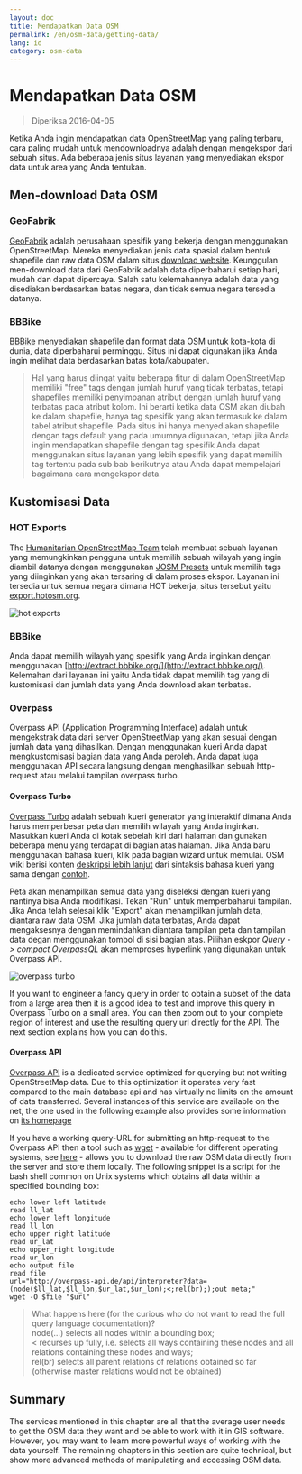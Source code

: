 ```yaml
---
layout: doc
title: Mendapatkan Data OSM
permalink: /en/osm-data/getting-data/
lang: id
category: osm-data
---
```


Mendapatkan Data OSM
=================  

> Diperiksa 2016-04-05

Ketika Anda ingin mendapatkan data OpenStreetMap yang paling terbaru, cara paling mudah untuk mendownloadnya adalah dengan mengekspor dari sebuah situs. Ada beberapa jenis situs layanan yang menyediakan ekspor data untuk area yang Anda tentukan.   

Men-download Data OSM
--------------------------

### GeoFabrik

[GeoFabrik](http://geofabrik.de) adalah perusahaan spesifik yang bekerja dengan menggunakan OpenStreetMap. Mereka menyediakan jenis data spasial dalam bentuk shapefile dan raw data OSM dalam situs [download website](http://download.geofabrik.de). Keunggulan men-download data dari GeoFabrik adalah data diperbaharui setiap hari, mudah dan dapat dipercaya. Salah satu kelemahannya adalah data yang disediakan berdasarkan batas negara, dan tidak semua negara tersedia datanya.  

### BBBike  

[BBBike](http://download.bbbike.org/osm/bbbike/) menyediakan shapefile dan format data OSM untuk kota-kota di dunia, data diperbaharui perminggu. Situs ini dapat digunakan jika Anda ingin melihat data berdasarkan batas kota/kabupaten.

>Hal yang harus diingat yaitu beberapa fitur di dalam OpenStreetMap memiliki "free" tags dengan jumlah huruf yang tidak terbatas,
>tetapi shapefiles memiliki penyimpanan atribut dengan jumlah huruf yang terbatas pada atribut kolom. Ini berarti
>ketika data OSM akan diubah ke dalam shapefile, hanya tag spesifik yang akan 
>termasuk ke dalam tabel atribut shapefile. Pada situs ini hanya menyediakan shapefile
>dengan tags default yang pada umumnya digunakan, tetapi jika Anda ingin mendapatkan shapefile dengan tag spesifik
>Anda dapat menggunakan situs layanan yang lebih spesifik yang dapat memilih tag tertentu pada sub bab berikutnya
>atau Anda dapat mempelajari bagaimana cara mengekspor data.

Kustomisasi Data
-------------------

### HOT Exports  

The [Humanitarian OpenStreetMap Team](http://hotosm.org) telah membuat sebuah layanan yang memungkinkan pengguna untuk memilih sebuah wilayah yang ingin diambil datanya dengan menggunakan [JOSM Presets](/en/josm/josm-presets/)
untuk memilih tags yang diinginkan yang akan tersaring di dalam proses ekspor. Layanan ini tersedia untuk semua negara dimana HOT bekerja, situs tersebut yaitu [export.hotosm.org](http://export.hotosm.org).

![hot exports][]

### BBBike  

Anda dapat memilih wilayah yang spesifik yang Anda inginkan dengan menggunakan [http://extract.bbbike.org/](http://extract.bbbike.org/). Kelemahan dari layanan ini yaitu Anda tidak dapat memilih tag yang di kustomisasi dan jumlah data yang Anda download akan terbatas.  

### Overpass

Overpass API (Application Programming Interface) adalah untuk mengekstrak data dari server OpenStreetMap yang akan sesuai dengan jumlah data yang dihasilkan. Dengan menggunakan kueri Anda dapat mengkustomisasi bagian data yang Anda peroleh. Anda dapat juga menggunakan API secara langsung dengan menghasilkan sebuah http-request atau melalui tampilan overpass turbo. 

#### Overpass Turbo

[Overpass Turbo](http://overpass-turbo.eu/) adalah sebuah kueri generator yang interaktif dimana Anda harus memperbesar peta dan memilih wilayah yang Anda inginkan. Masukkan kueri Anda di kotak sebelah kiri dari halaman dan gunakan beberapa menu yang terdapat di bagian atas halaman. Jika Anda baru menggunakan bahasa kueri, klik pada bagian wizard untuk memulai. OSM wiki berisi konten [deskripsi lebih lanjut](http://wiki.openstreetmap.org/wiki/Overpass_API/Overpass_QL) dari sintaksis bahasa kueri yang sama dengan [contoh](http://wiki.openstreetmap.org/wiki/Overpass_API/Overpass_API_by_Example).

Peta akan menampilkan semua data yang diseleksi dengan kueri yang nantinya bisa Anda modifikasi. Tekan "Run" untuk memperbaharui tampilan. Jika Anda telah selesai klik "Export" akan menampilkan jumlah data, diantara raw data OSM. Jika jumlah data terbatas, Anda dapat mengaksesnya dengan memindahkan diantara tampilan peta dan tampilan data degan menggunakan tombol di sisi bagian atas. Pilihan eskpor *Query -> compact OverpassQL* akan memproses hyperlink yang digunakan untuk Overpass API. 

![overpass turbo][]

If you want to engineer a fancy query in order to obtain a subset of the data from a large area then it is a good idea to test and improve this query in Overpass Turbo on a small area. You can then zoom out to your complete region of interest and use the resulting query url directly for the API. The next section explains how you can do this.

#### Overpass API

[Overpass API](http://wiki.openstreetmap.org/wiki/Overpass_API) is a dedicated service optimized for querying but not writing OpenStreetMap data. Due to this optimization it operates very fast compared to the main database api and has virtually no limits on the amount of data transferred. Several instances of this service are available on the net, the one used in the following example also provides some information on [its homepage](http://overpass-api.de/)

If you have a working query-URL for submitting an http-request to the Overpass API then a tool such as [wget](https://www.gnu.org/software/wget/) - available for different operating systems, see [here](http://wget.addictivecode.org/FrequentlyAskedQuestions?action=show&redirect=Faq#download) - allows you to download the raw OSM data directly from the server and store them locally. The following snippet is a script for the bash shell common on Unix systems which obtains all data within a specified bounding box:

```
echo lower left latitude
read ll_lat
echo lower left longitude
read ll_lon
echo upper right latitude
read ur_lat
echo upper_right longitude
read ur_lon
echo output file
read file
url="http://overpass-api.de/api/interpreter?data=(node($ll_lat,$ll_lon,$ur_lat,$ur_lon);<;rel(br););out meta;"
wget -O $file "$url"
```
>What happens here (for the curious who do not want to read the full query language documentation)?  
>node(...) selects all nodes within a bounding box;  
>< recurses up fully, i.e. selects all ways containing these nodes and all relations containing these nodes and ways;  
>rel(br) selects all parent relations of relations obtained so far (otherwise master relations would not be obtained)
>



Summary
-------  

The services mentioned in this chapter are all that the average user needs to get the OSM data they want and be able to work with it in GIS software. However, you may want to learn more powerful ways of working with the data yourself. The remaining chapters in this section are quite technical, but show more advanced methods of manipulating and accessing OSM data.  


[hot exports]: /images/osm-data/hot-exports.png
[overpass turbo]: /images/osm-data/overpass_turbo.png